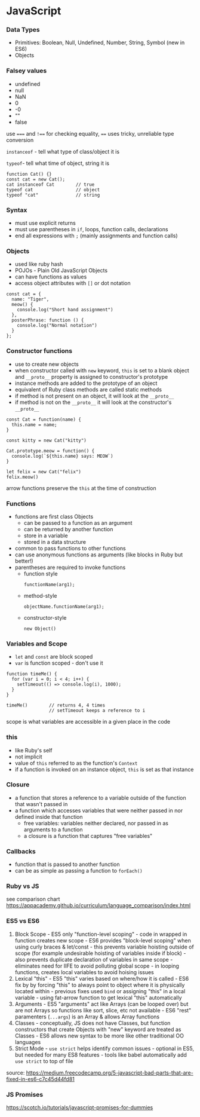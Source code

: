 # JavaScript

### Data Types
  - Primitives: Boolean, Null, Undefined, Number, String, Symbol (new in ES6)
  - Objects

### Falsey values
  - undefined
  - null
  - NaN
  - 0
  - -0
  - ""
  - false

use `===` and `!==` for checking equality, `==` uses tricky, unreliable type conversion

`instanceof` - tell what type of class/object it is

`typeof`- tell what time of object, string it is

```
function Cat() {}
const cat = new Cat();
cat instanceof Cat        // true
typeof cat                // object
typeof "cat"              // string
```

### Syntax
  - must use explicit returns
  - must use parentheses in `if`, loops, function calls, declarations
  - end all expressions with `;` (mainly assignments and function calls)

### Objects
  - used like ruby hash
  - POJOs - Plain Old JavaScript Objects
  - can have functions as values
  - access object attributes with `[]` or dot notation

```
const cat = {
  name: "Tiger",
  meow() {
    console.log("Short hand assignment")
  },
  posterPhrase: function () {
    console.log("Normal notation")
  }
};
```

### Constructor functions
  - use to create new objects
  - when constructor called with `new` keyword, `this` is set to a blank object and `__proto__` property is assigned to constructor's prototype
  - instance methods are added to the prototype of an object
  - equivalent of Ruby class methods are called static methods
  - if method is not present on an object, it will look at the `__proto__`
  - if method is not on the `__proto__` it will look at the constructor's `__proto__`

```
const Cat = function(name) {
  this.name = name;
}

const kitty = new Cat("kitty")

Cat.prototype.meow = function() {
  console.log(`${this.name} says: MEOW`)
}

let felix = new Cat("felix")
felix.meow()
```

arrow functions preserve the `this` at the time of construction

### Functions
  - functions are first class Objects
    - can be passed to a function as an argument
    - can be returned by another function
    - store in a variable
    - stored in a data structure
  - common to pass functions to other functions
  - can use anonymous functions as arguments (like blocks in Ruby but better!)
  - parentheses are required to invoke functions
    - function style
      ```
      functionName(arg1);
      ```
    - method-style
      ```
      objectName.functionName(arg1);
      ```
    - constructor-style
      ```
      new Object()
      ```

### Variables and Scope
  - `let` and `const` are block scoped
  - `var` is function scoped - don't use it

```
function timeMe() {
  for (var i = 0; i < 4; i++) {
    setTimeout(() => console.log(i), 1000);
  }
}

timeMe()        // returns 4, 4 times
                // setTimeout keeps a reference to i
```

scope is what variables are accessible in a given place in the code

### this
  - like Ruby's self
  - not implicit
  - value of `this` referred to as the function's `Context`
  - if a function is invoked on an instance object, `this` is set as that instance

### Closure
  - a function that stores a reference to a variable outside of the function that wasn't passed in
  - a function which accesses variables that were neither passed in nor defined inside that function
    - free variables: variables neither declared, nor passed in as arguments to a function
    - a closure is a function that captures "free variables"

### Callbacks
  - function that is passed to another function
  - can be as simple as passing a function to `forEach()`

### Ruby vs JS
  see comparison chart https://appacademy.github.io/curriculum/language_comparison/index.html
  
### ES5 vs ES6
  1. Block Scope
    - ES5 only "function-level scoping" - code in wrapped in function creates new scope
    - ES6 provides "block-level scoping" when using curly braces & let/const
    - this prevents variable hoisting outside of scope (for example undesirable hoisting of variables inside if block)
    - also prevents duplicate declaration of variables in same scope
    - eliminates need for IIFE to avoid polluting global scope
    - in looping functions, creates local variables to avoid hoising issues
  2. Lexical "this"
    - ES5 "this" varies based on where/how it is called
    - ES6 fix by by forcing "this" to always point to object where it is physically located within
    - previous fixes used `bind` or assigning "this" in a local variable
    - using fat-arrow function to get lexical "this" automatically
  3. Arguments
    - ES5 "arguments" act like Arrays (can be looped over) but are not Arrays so functions like sort, slice, etc not available
    - ES6 "rest" paramenters (`...args`) is an Array & allows Array functions
  4. Classes
    - conceptually, JS does not have Classes, but function constructors that create Objects with "new" keyword are treated as Classes
    - ES6 allows new syntax to be more like other traditional OO languages
  5. Strict Mode
    - `use strict` helps identify common issues
    - optional in ES5, but needed for many ES8 features
    - tools like babel automatically add `use strict` to top of file

source: https://medium.freecodecamp.org/5-javascript-bad-parts-that-are-fixed-in-es6-c7c45d44fd81

### JS Promises

https://scotch.io/tutorials/javascript-promises-for-dummies
